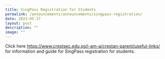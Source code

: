 ```yaml
---
title: SingPass Registration for Students
permalink: /announcements/announcements/singpass-registration/
date: 2023-05-17
layout: post
description: ""
image: ""
---
```

Click here https://www.crestsec.edu.sg/i-am-a/crestan-parent/useful-links/ for information and guide for SingPass registration for students.